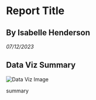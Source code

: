 # Report Title
## By Isabelle Henderson
*07/12/2023*

## Data Viz Summary
![Data Viz Image](/Users/isabellehenderson/Desktop/info201_su23_AA/assignment-01-ihende/images/data-viz-image.png)

summary